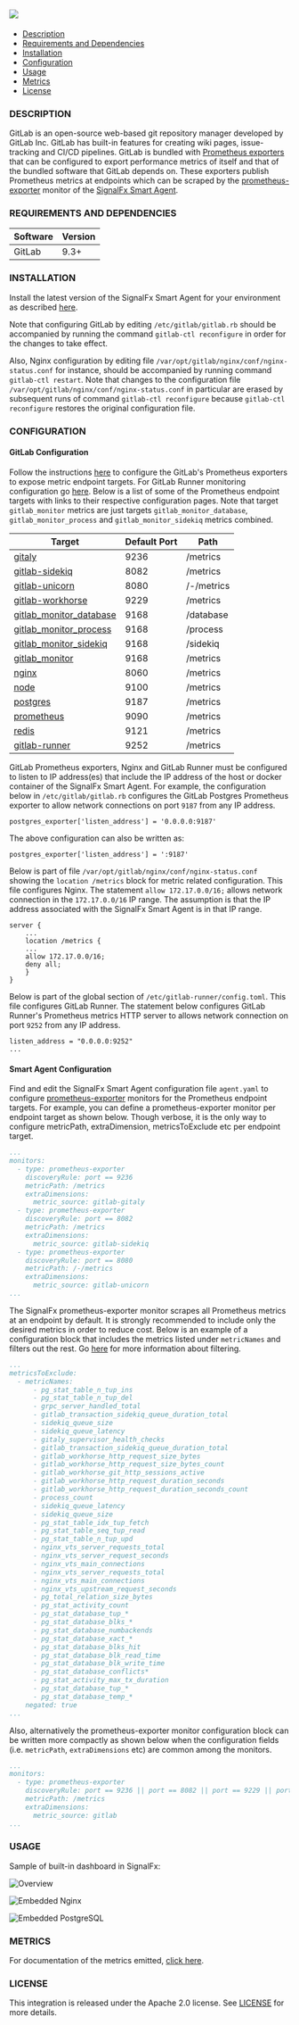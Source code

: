 # ![](./img/integration_gitlab.png)

- [Description](#description)
- [Requirements and Dependencies](#requirements-and-dependencies)
- [Installation](#installation)
- [Configuration](#configuration)
- [Usage](#usage)
- [Metrics](#metrics)
- [License](#license)

### DESCRIPTION

GitLab is an open-source web-based git repository manager developed by GitLab Inc. GitLab has built-in features for creating wiki pages, issue-tracking and CI/CD pipelines. GitLab is bundled with <a target="_blank" href="https://docs.gitlab.com/ee/administration/monitoring/prometheus/index.html">Prometheus exporters</a> that can be configured to export performance metrics of itself and that of the bundled software that GitLab depends on. These exporters publish Prometheus metrics at endpoints which can be scraped by the <a target="_blank" href="https://github.com/signalfx/signalfx-agent/blob/master/docs/monitors/prometheus-exporter.md">prometheus-exporter</a> monitor of the <a target="_blank" href="https://github.com/signalfx/integrations/tree/master/signalfx-agent">SignalFx Smart Agent</a>.

### REQUIREMENTS AND DEPENDENCIES

| Software | Version |
|----------|---------|
| GitLab   | 9.3+    |

### INSTALLATION

Install the latest version of the SignalFx Smart Agent for your environment as described [here](https://github.com/signalfx/signalfx-agent#installation).

Note that configuring GitLab by editing `/etc/gitlab/gitlab.rb` should be accompanied by running the command `gitlab-ctl reconfigure` in order for the changes to take effect.

Also, Nginx configuration by editing file `/var/opt/gitlab/nginx/conf/nginx-status.conf` for instance, should be accompanied by running command `gitlab-ctl restart`. Note that changes to the configuration file `/var/opt/gitlab/nginx/conf/nginx-status.conf` in particular are erased by subsequent runs of command `gitlab-ctl reconfigure` because `gitlab-ctl reconfigure` restores the original configuration file. 

### CONFIGURATION
#### GitLab Configuration

Follow the instructions <a target="_blank" href="https://docs.gitlab.com/ee/administration/monitoring/prometheus/index.html">here</a> to configure the GitLab's Prometheus exporters to expose metric endpoint targets. For GitLab Runner monitoring configuration go <a target="_blank" href="https://docs.gitlab.com/runner/monitoring/README.html">here</a>. Below is a list of some of the Prometheus endpoint targets with links to their respective configuration pages. Note that target `gitlab_monitor` metrics are just targets `gitlab_monitor_database`, `gitlab_monitor_process` and `gitlab_monitor_sidekiq` metrics combined.

| Target                                                                                                                                                     | Default Port | Path       |
|------------------------------------------------------------------------------------------------------------------------------------------------------------|--------------|------------|
| <a target="_blank" href="https://docs.gitlab.com/ee/administration/gitaly/#doc-nav">gitaly</a>                                                             | 9236         | /metrics   |
| <a target="_blank" href="https://docs.gitlab.com/ee/administration/monitoring/prometheus/index.html">gitlab-sidekiq</a>                                    | 8082         | /metrics   |
| <a target="_blank" href="https://docs.gitlab.com/ee/administration/monitoring/prometheus/gitlab_metrics.html#unicorn-metrics-available">gitlab-unicorn</a> | 8080         | /-/metrics |
| <a target="_blank" href="https://docs.gitlab.com/ee/administration/monitoring/prometheus/index.html">gitlab-workhorse</a>                                  | 9229         | /metrics   |
| <a target="_blank" href="https://docs.gitlab.com/ee/administration/monitoring/prometheus/gitlab_monitor_exporter.html">gitlab_monitor_database</a>         | 9168         | /database  |
| <a target="_blank" href="https://docs.gitlab.com/ee/administration/monitoring/prometheus/gitlab_monitor_exporter.html">gitlab_monitor_process</a>          | 9168         | /process   |
| <a target="_blank" href="https://docs.gitlab.com/ee/administration/monitoring/prometheus/gitlab_monitor_exporter.html">gitlab_monitor_sidekiq</a>          | 9168         | /sidekiq   |
| <a target="_blank" href="https://docs.gitlab.com/ee/administration/monitoring/prometheus/gitlab_monitor_exporter.html">gitlab_monitor</a>                  | 9168         | /metrics   |
| <a target="_blank" href="https://docs.gitlab.com/ee/administration/monitoring/prometheus/index.html">nginx</a>                                             | 8060         | /metrics   |
| <a target="_blank" href="https://docs.gitlab.com/ee/administration/monitoring/prometheus/node_exporter.html">node</a>                                      | 9100         | /metrics   |
| <a target="_blank" href="https://docs.gitlab.com/ee/administration/monitoring/prometheus/postgres_exporter.html">postgres</a>                              | 9187         | /metrics   |
| <a target="_blank" href="https://docs.gitlab.com/ee/administration/monitoring/prometheus/index.html">prometheus</a>                                        | 9090         | /metrics   |
| <a target="_blank" href="https://docs.gitlab.com/ee/administration/monitoring/prometheus/redis_exporter.html">redis</a>                                    | 9121         | /metrics   |
| <a target="_blank" href="https://docs.gitlab.com/ee/administration/monitoring/prometheus/index.html">gitlab-runner</a>                                     | 9252         | /metrics   |

GitLab Prometheus exporters, Nginx and GitLab Runner must be configured to listen to IP address(es) that include the IP address of the host or docker container of the SignalFx Smart Agent. For example, the configuration below in `/etc/gitlab/gitlab.rb` configures the GitLab Postgres Prometheus exporter to allow network connections on port `9187` from any IP address. 
```
postgres_exporter['listen_address'] = '0.0.0.0:9187'
```
The above configuration can also be written as:
```
postgres_exporter['listen_address'] = ':9187'
```

Below is part of file `/var/opt/gitlab/nginx/conf/nginx-status.conf` showing the `location /metrics` block for metric related configuration. This file configures Nginx. The statement `allow 172.17.0.0/16;` allows network connection in the `172.17.0.0/16` IP range. The assumption is that the IP address associated with the SignalFx Smart Agent is in that IP range.
```
server {
    ...
    location /metrics {
    ...
    allow 172.17.0.0/16;
    deny all;
    }
}
```

Below is part of the global section of `/etc/gitlab-runner/config.toml`. This file configures GitLab Runner. The statement below configures GitLab Runner's Prometheus metrics HTTP server to allows network connection on port `9252` from any IP address.
```
listen_address = "0.0.0.0:9252"
...
```

#### Smart Agent Configuration

Find and edit the SignalFx Smart Agent configuration file `agent.yaml` to configure <a target="_blank" href="https://github.com/signalfx/signalfx-agent/blob/master/docs/monitors/prometheus-exporter.md">prometheus-exporter</a> monitors for the Prometheus endpoint targets. For example, you can define a prometheus-exporter monitor per endpoint target as shown below. Though verbose, it is the only way to configure metricPath, extraDimension, metricsToExclude etc per endpoint target. 
```yaml
...
monitors:
  - type: prometheus-exporter
    discoveryRule: port == 9236
    metricPath: /metrics
    extraDimensions:
      metric_source: gitlab-gitaly
  - type: prometheus-exporter
    discoveryRule: port == 8082
    metricPath: /metrics
    extraDimensions:
      metric_source: gitlab-sidekiq
  - type: prometheus-exporter
    discoveryRule: port == 8080
    metricPath: /-/metrics
    extraDimensions:
      metric_source: gitlab-unicorn
...
```

The SignalFx prometheus-exporter monitor scrapes all Prometheus metrics at an endpoint by default. It is strongly recommended to include only the desired metrics in order to reduce cost. Below is an example of a configuration block that includes the metrics listed under `metricNames` and filters out the rest. Go <a target="_blank" href="https://github.com/signalfx/signalfx-agent/blob/master/docs/filtering.md">here</a> for more information about filtering.
```yaml
...
metricsToExclude:
  - metricNames:
      - pg_stat_table_n_tup_ins
      - pg_stat_table_n_tup_del
      - grpc_server_handled_total
      - gitlab_transaction_sidekiq_queue_duration_total
      - sidekiq_queue_size
      - sidekiq_queue_latency
      - gitaly_supervisor_health_checks
      - gitlab_transaction_sidekiq_queue_duration_total
      - gitlab_workhorse_http_request_size_bytes
      - gitlab_workhorse_http_request_size_bytes_count
      - gitlab_workhorse_git_http_sessions_active
      - gitlab_workhorse_http_request_duration_seconds
      - gitlab_workhorse_http_request_duration_seconds_count
      - process_count
      - sidekiq_queue_latency
      - sidekiq_queue_size
      - pg_stat_table_idx_tup_fetch
      - pg_stat_table_seq_tup_read
      - pg_stat_table_n_tup_upd
      - nginx_vts_server_requests_total
      - nginx_vts_server_request_seconds
      - nginx_vts_main_connections
      - nginx_vts_server_requests_total
      - nginx_vts_main_connections
      - nginx_vts_upstream_request_seconds
      - pg_total_relation_size_bytes
      - pg_stat_activity_count
      - pg_stat_database_tup_*
      - pg_stat_database_blks_*
      - pg_stat_database_numbackends
      - pg_stat_database_xact_*
      - pg_stat_database_blks_hit
      - pg_stat_database_blk_read_time
      - pg_stat_database_blk_write_time
      - pg_stat_database_conflicts*
      - pg_stat_activity_max_tx_duration
      - pg_stat_database_tup_*
      - pg_stat_database_temp_*
    negated: true
...
```

Also, alternatively the prometheus-exporter monitor configuration block can be written more compactly as shown below when the configuration fields (i.e. `metricPath`, `extraDimensions` etc) are common among the monitors.

```yaml
...
monitors:
  - type: prometheus-exporter
    discoveryRule: port == 9236 || port == 8082 || port == 9229 || port == 9168 || port == 8060 || port == 9100 || port == 9187 || port == 9090  || port == 9121
    metricPath: /metrics 
    extraDimensions:
      metric_source: gitlab
...
```

### USAGE

Sample of built-in dashboard in SignalFx:

![Overview](./img/gitlab_overview.png)

![Embedded Nginx](./img/gitlab_embedded_nginx_dashboard.png)

![Embedded PostgreSQL](./img/gitlab_embedded_postgresql_dashboard.png)

### METRICS

For documentation of the metrics emitted, [click here](./docs).

### LICENSE

This integration is released under the Apache 2.0 license. See [LICENSE](./LICENSE) for more details.